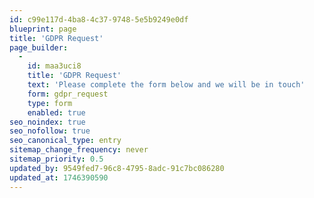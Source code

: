 ```yaml
---
id: c99e117d-4ba8-4c37-9748-5e5b9249e0df
blueprint: page
title: 'GDPR Request'
page_builder:
  -
    id: maa3uci8
    title: 'GDPR Request'
    text: 'Please complete the form below and we will be in touch'
    form: gdpr_request
    type: form
    enabled: true
seo_noindex: true
seo_nofollow: true
seo_canonical_type: entry
sitemap_change_frequency: never
sitemap_priority: 0.5
updated_by: 9549fed7-96c8-4795-8adc-91c7bc086280
updated_at: 1746390590
---
```

